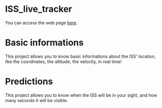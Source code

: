 # ISS_live_tracker

You can access the web page <a href="https://pythack.github.io/ISS_live_tracker/">here</a>. 

# Basic informations
This project allows you to know basic informations about the ISS' location, like the coordinates, the altitude, the velocity, in real time!

# Predictions
This project allows you to know when the ISS will be in your sight, and how many seconds it will be visible. 

